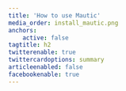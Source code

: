 ```yaml
---
title: 'How to use Mautic'
media_order: install_mautic.png
anchors:
    active: false
tagtitle: h2
twitterenable: true
twittercardoptions: summary
articleenabled: false
facebookenable: true
---
```


